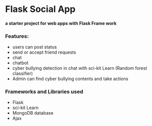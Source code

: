 # Flask Social App
#### a starter project for web apps with Flask Frame work

### Features:
  -  users can post status 
  -  send or accept friend requests 
  -  chat
  -  chatbot 
  -  cyber bullying detection in chat with sci-kit Learn (Random forest classifier)
  -  Admin can find cyber bullying contents and take actions 
   
   
### Frameworks and Libraries used 
   - Flask
   - sci-kit Learn
   - MongoDB database
   - Ajax
   
    
